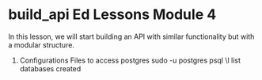 # build_api Ed Lessons Module 4

In this lesson, we will start building an API with similar functionality but with a modular structure.

1. Configurations Files 
to access postgres sudo -u postgres psql
\l list databases created